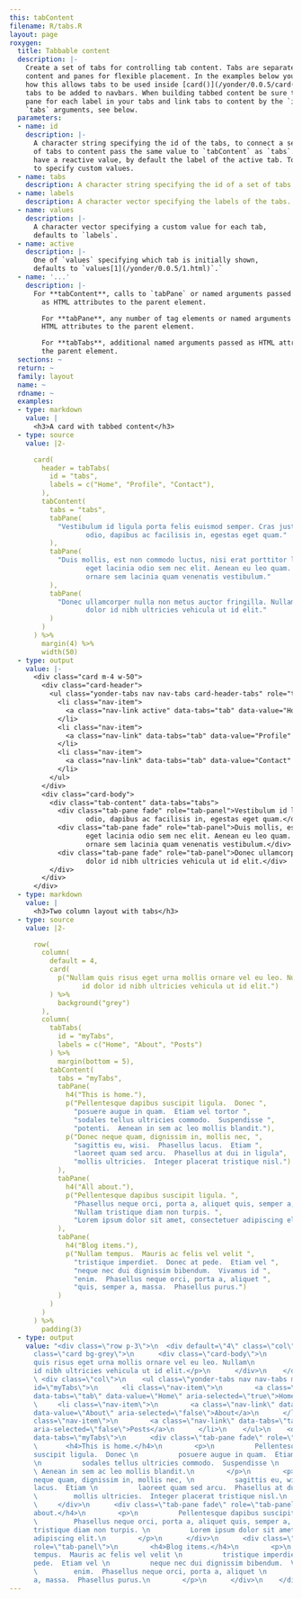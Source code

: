```yaml
---
this: tabContent
filename: R/tabs.R
layout: page
roxygen:
  title: Tabbable content
  description: |-
    Create a set of tabs for controlling tab content. Tabs are separated from
    content and panes for flexible placement. In the examples below you can see
    how this allows tabs to be used inside [card()](/yonder/0.0.5/card().html)s. The flexibility also allows
    tabs to be added to navbars. When building tabbed content be sure to create a
    pane for each label in your tabs and link tabs to content by the `id` and
    `tabs` arguments, see below.
  parameters:
  - name: id
    description: |-
      A character string specifying the id of the tabs, to connect a set
      of tabs to content pass the same value to `tabContent` as `tabs`. Tabs do
      have a reactive value, by default the label of the active tab. To `values`
      to specify custom values.
  - name: tabs
    description: A character string specifying the id of a set of tabs.
  - name: labels
    description: A character vector specifying the labels of the tabs.
  - name: values
    description: |-
      A character vector specifying a custom value for each tab,
      defaults to `labels`.
  - name: active
    description: |-
      One of `values` specifying which tab is initially shown,
      defaults to `values[1](/yonder/0.0.5/1.html)`.`
  - name: '...'
    description: |-
      For **tabContent**, calls to `tabPane` or named arguments passed
        as HTML attributes to the parent element.

        For **tabPane**, any number of tag elements or named arguments passed as
        HTML attributes to the parent element.

        For **tabTabs**, additional named arguments passed as HTML attributes to
        the parent element.
  sections: ~
  return: ~
  family: layout
  name: ~
  rdname: ~
  examples:
  - type: markdown
    value: |
      <h3>A card with tabbed content</h3>
  - type: source
    value: |2-

      card(
        header = tabTabs(
          id = "tabs",
          labels = c("Home", "Profile", "Contact"),
        ),
        tabContent(
          tabs = "tabs",
          tabPane(
            "Vestibulum id ligula porta felis euismod semper. Cras justo
                   odio, dapibus ac facilisis in, egestas eget quam."
          ),
          tabPane(
            "Duis mollis, est non commodo luctus, nisi erat porttitor ligula,
                   eget lacinia odio sem nec elit. Aenean eu leo quam. Pellentesque
                   ornare sem lacinia quam venenatis vestibulum."
          ),
          tabPane(
            "Donec ullamcorper nulla non metus auctor fringilla. Nullam id
                   dolor id nibh ultricies vehicula ut id elit."
          )
        )
      ) %>%
        margin(4) %>%
        width(50)
  - type: output
    value: |-
      <div class="card m-4 w-50">
        <div class="card-header">
          <ul class="yonder-tabs nav nav-tabs card-header-tabs" role="tablist" id="tabs">
            <li class="nav-item">
              <a class="nav-link active" data-tabs="tab" data-value="Home" aria-selected="true">Home</a>
            </li>
            <li class="nav-item">
              <a class="nav-link" data-tabs="tab" data-value="Profile" aria-selected="false">Profile</a>
            </li>
            <li class="nav-item">
              <a class="nav-link" data-tabs="tab" data-value="Contact" aria-selected="false">Contact</a>
            </li>
          </ul>
        </div>
        <div class="card-body">
          <div class="tab-content" data-tabs="tabs">
            <div class="tab-pane fade" role="tab-panel">Vestibulum id ligula porta felis euismod semper. Cras justo
                   odio, dapibus ac facilisis in, egestas eget quam.</div>
            <div class="tab-pane fade" role="tab-panel">Duis mollis, est non commodo luctus, nisi erat porttitor ligula,
                   eget lacinia odio sem nec elit. Aenean eu leo quam. Pellentesque
                   ornare sem lacinia quam venenatis vestibulum.</div>
            <div class="tab-pane fade" role="tab-panel">Donec ullamcorper nulla non metus auctor fringilla. Nullam id
                   dolor id nibh ultricies vehicula ut id elit.</div>
          </div>
        </div>
      </div>
  - type: markdown
    value: |
      <h3>Two column layout with tabs</h3>
  - type: source
    value: |2-

      row(
        column(
          default = 4,
          card(
            p("Nullam quis risus eget urna mollis ornare vel eu leo. Nullam
                  id dolor id nibh ultricies vehicula ut id elit.")
          ) %>%
            background("grey")
        ),
        column(
          tabTabs(
            id = "myTabs",
            labels = c("Home", "About", "Posts")
          ) %>%
            margin(bottom = 5),
          tabContent(
            tabs = "myTabs",
            tabPane(
              h4("This is home."),
              p("Pellentesque dapibus suscipit ligula.  Donec ",
                "posuere augue in quam.  Etiam vel tortor ",
                "sodales tellus ultricies commodo.  Suspendisse ",
                "potenti.  Aenean in sem ac leo mollis blandit."),
              p("Donec neque quam, dignissim in, mollis nec, ",
                "sagittis eu, wisi.  Phasellus lacus.  Etiam ",
                "laoreet quam sed arcu.  Phasellus at dui in ligula",
                "mollis ultricies.  Integer placerat tristique nisl.")
            ),
            tabPane(
              h4("All about."),
              p("Pellentesque dapibus suscipit ligula. ",
                "Phasellus neque orci, porta a, aliquet quis, semper a, massa. ",
                "Nullam tristique diam non turpis. ",
                "Lorem ipsum dolor sit amet, consectetuer adipiscing elit.")
            ),
            tabPane(
              h4("Blog items."),
              p("Nullam tempus.  Mauris ac felis vel velit ",
                "tristique imperdiet.  Donec at pede.  Etiam vel ",
                "neque nec dui dignissim bibendum.  Vivamus id ",
                "enim.  Phasellus neque orci, porta a, aliquet ",
                "quis, semper a, massa.  Phasellus purus.")
            )
          )
        )
      ) %>%
        padding(3)
  - type: output
    value: "<div class=\"row p-3\">\n  <div default=\"4\" class=\"col\">\n    <div
      class=\"card bg-grey\">\n      <div class=\"card-body\">\n        <p>Nullam
      quis risus eget urna mollis ornare vel eu leo. Nullam\n            id dolor
      id nibh ultricies vehicula ut id elit.</p>\n      </div>\n    </div>\n  </div>\n
      \ <div class=\"col\">\n    <ul class=\"yonder-tabs nav nav-tabs mb-5\" role=\"tablist\"
      id=\"myTabs\">\n      <li class=\"nav-item\">\n        <a class=\"nav-link active\"
      data-tabs=\"tab\" data-value=\"Home\" aria-selected=\"true\">Home</a>\n      </li>\n
      \     <li class=\"nav-item\">\n        <a class=\"nav-link\" data-tabs=\"tab\"
      data-value=\"About\" aria-selected=\"false\">About</a>\n      </li>\n      <li
      class=\"nav-item\">\n        <a class=\"nav-link\" data-tabs=\"tab\" data-value=\"Posts\"
      aria-selected=\"false\">Posts</a>\n      </li>\n    </ul>\n    <div class=\"tab-content\"
      data-tabs=\"myTabs\">\n      <div class=\"tab-pane fade\" role=\"tab-panel\">\n
      \       <h4>This is home.</h4>\n        <p>\n          Pellentesque dapibus
      suscipit ligula.  Donec \n          posuere augue in quam.  Etiam vel tortor
      \n          sodales tellus ultricies commodo.  Suspendisse \n          potenti.
      \ Aenean in sem ac leo mollis blandit.\n        </p>\n        <p>\n          Donec
      neque quam, dignissim in, mollis nec, \n          sagittis eu, wisi.  Phasellus
      lacus.  Etiam \n          laoreet quam sed arcu.  Phasellus at dui in ligula\n
      \         mollis ultricies.  Integer placerat tristique nisl.\n        </p>\n
      \     </div>\n      <div class=\"tab-pane fade\" role=\"tab-panel\">\n        <h4>All
      about.</h4>\n        <p>\n          Pellentesque dapibus suscipit ligula. \n
      \         Phasellus neque orci, porta a, aliquet quis, semper a, massa. \n          Nullam
      tristique diam non turpis. \n          Lorem ipsum dolor sit amet, consectetuer
      adipiscing elit.\n        </p>\n      </div>\n      <div class=\"tab-pane fade\"
      role=\"tab-panel\">\n        <h4>Blog items.</h4>\n        <p>\n          Nullam
      tempus.  Mauris ac felis vel velit \n          tristique imperdiet.  Donec at
      pede.  Etiam vel \n          neque nec dui dignissim bibendum.  Vivamus id \n
      \         enim.  Phasellus neque orci, porta a, aliquet \n          quis, semper
      a, massa.  Phasellus purus.\n        </p>\n      </div>\n    </div>\n  </div>\n</div>"
---
```

